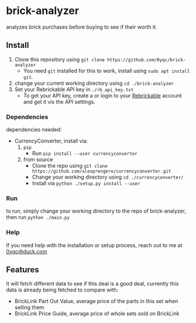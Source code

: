 # brick-analyzer
analyzes brick purchases before buying to see if their worth it.

## Install

1. Clone this repository using `git clone https://github.com/0yqc/brick-analyzer`
	- You need `git` installed for this to work, install using `sudo apt install git`.
2. change your current working directory using `cd ./brick-analyzer`
3. Set your Rebrickable API key in `./rb_api_key.txt`
	- To get your API key, create a or login to your [Rebrickable](https://rebrickable.com/) account and get it vis the API settings.

### Dependencies

dependencies needed:
- CurrencyConverter, install via:
	1. `pip`
		- Run `pip install --user currencyconverter`
    2. from source
		- Clone the repo using `git clone https://github.com/alexprengere/currencyconverter.git`
        - Change your working directory using `cd ./currencyconverter/`
        - Install via `python ./setup.py install --user`

### Run

to run, simply change your working directory to the repo of brick-analyzer, then run `python ./main.py`

### Help

If you need help with the installation or setup process, reach out to me at [0yqc@duck.com](mailto:0yqc@duck.com?subject=Brick%20Analyzer%20-%20Installation%20Help)

## Features

It will fetch different data to see if this deal is a good deal, currently this data is already being fetched to compare with:
- BrickLink Part Out Value, average price of the parts in this set when selling them
- BrickLink Price Guide, average price of whole sets sold on BrickLink